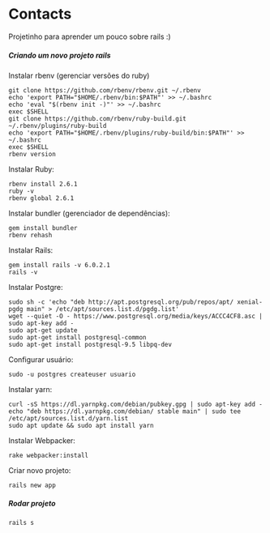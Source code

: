 # Contacts

Projetinho para aprender um pouco sobre rails :)

##### Criando um novo projeto rails
Instalar rbenv (gerenciar versões do ruby)
```
git clone https://github.com/rbenv/rbenv.git ~/.rbenv
echo 'export PATH="$HOME/.rbenv/bin:$PATH"' >> ~/.bashrc
echo 'eval "$(rbenv init -)"' >> ~/.bashrc
exec $SHELL
git clone https://github.com/rbenv/ruby-build.git ~/.rbenv/plugins/ruby-build
echo 'export PATH="$HOME/.rbenv/plugins/ruby-build/bin:$PATH"' >> ~/.bashrc
exec $SHELL
rbenv version
```

Instalar Ruby:
```
rbenv install 2.6.1
ruby -v
rbenv global 2.6.1
```

Instalar bundler (gerenciador de dependências):
```
gem install bundler
rbenv rehash
```

Instalar Rails:
```
gem install rails -v 6.0.2.1
rails -v
```

Instalar Postgre:
```
sudo sh -c 'echo "deb http://apt.postgresql.org/pub/repos/apt/ xenial-pgdg main" > /etc/apt/sources.list.d/pgdg.list'
wget --quiet -O - https://www.postgresql.org/media/keys/ACCC4CF8.asc | sudo apt-key add -
sudo apt-get update
sudo apt-get install postgresql-common
sudo apt-get install postgresql-9.5 libpq-dev
```

Configurar usuário:
```
sudo -u postgres createuser usuario
```

Instalar yarn:
```
curl -sS https://dl.yarnpkg.com/debian/pubkey.gpg | sudo apt-key add -
echo "deb https://dl.yarnpkg.com/debian/ stable main" | sudo tee /etc/apt/sources.list.d/yarn.list
sudo apt update && sudo apt install yarn
```

Instalar Webpacker:
```
rake webpacker:install
```

Criar novo projeto:
```
rails new app
```

##### Rodar projeto
```
rails s
```